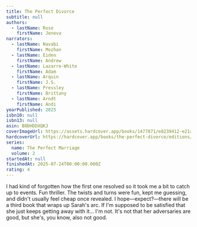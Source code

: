 ```yaml
---
title: The Perfect Divorce
subtitle: null
authors:
  - lastName: Rose
    firstName: Jeneva
narrators:
  - lastName: Navabi
    firstName: Mozhan
  - lastName: Eiden
    firstName: Andrew
  - lastName: Lazarre-White
    firstName: Adam
  - lastName: Arquin
    firstName: J.S.
  - lastName: Pressley
    firstName: Brittany
  - lastName: Arndt
    firstName: Andi
yearPublished: 2025
isbn10: null
isbn13: null
asin: B0DHDDXQKJ
coverImageUrl: https://assets.hardcover.app/books/1477871/e8239412-e21a-41fb-a764-9313ddd29c04.jpeg
hardcoverUrl: https://hardcover.app/books/the-perfect-divorce/editions/32016104
series:
  name: The Perfect Marriage
  volume: 2
startedAt: null
finishedAt: 2025-07-24T00:00:00.000Z
rating: 4
---
```


I had kind of forgotten how the first one resolved so it took me a bit to catch up to events. Fun thriller. The twists and turns were fun, kept me guessing, and didn't usually feel cheap once revealed. <x-spoiler>I hope—expect?—there will be a third book that wraps up Sarah's arc. If I'm supposed to be satisfied that she just keeps getting away with it… I'm not. It's not that her adversaries are good, but she's, you know, also not good.</x-spoiler>
